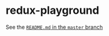 # redux-playground

See the [`README.md` in the `master` branch](https://github.com/trevordmiller/redux-playground)
